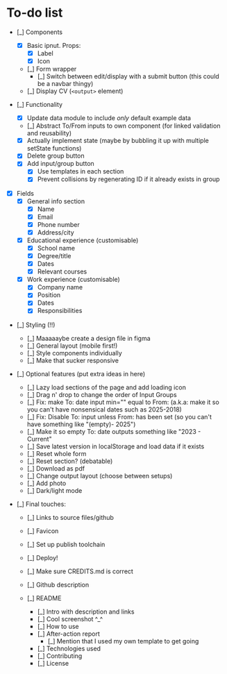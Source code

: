 # To-do list

- [_] Components
  - [x] Basic ipnut. Props:
    - [x] Label
    - [x] Icon
  - [_] Form wrapper
    - [_] Switch between edit/display with a submit button (this could be a navbar thingy)
  - [_] Display CV (`<output>` element)

- [_] Functionality
  - [x] Update data module to include _only_ default example data
  - [_] Abstract To/From inputs to own component (for linked validation and reusability)
  - [x] Actually implement state (maybe by bubbling it up with multiple setState functions)
  - [x] Delete group button
  - [x] Add input/group button
    - [x] Use templates in each section
    - [x] Prevent collisions by regenerating ID if it already exists in group

- [x] Fields
  - [x] General info section
    - [x] Name
    - [x] Email
    - [x] Phone number
    - [x] Address/city

  - [x] Educational experience (customisable)
    - [x] School name
    - [x] Degree/title
    - [x] Dates
    - [x] Relevant courses

  - [x] Work experience (customisable)
    - [x] Company name
    - [x] Position
    - [x] Dates
    - [x] Responsibilities

- [_] Styling (!!)
  - [_] Maaaaaybe create a design file in figma
  - [_] General layout (mobile first!)
  - [_] Style components individually
  - [_] Make that sucker responsive

- [_] Optional features (put extra ideas in here)
  - [_] Lazy load sections of the page and add loading icon
  - [_] Drag n' drop to change the order of Input Groups
  - [_] Fix: make To: date input min="" equal to From: (a.k.a: make it so you can't have nonsensical dates such as 2025-2018)
  - [_] Fix: Disable To: input unless From: has been set (so you can't have something like "(empty)- 2025")
  - [_] Make it so empty To: date outputs something like "2023 - Current"
  - [_] Save latest version in localStorage and load data if it exists
  - [_] Reset whole form
  - [_] Reset section? (debatable)
  - [_] Download as pdf
  - [_] Change output layout (choose between setups)
  - [_] Add photo
  - [_] Dark/light mode

- [_] Final touches:
  - [_] Links to source files/github
  - [_] Favicon
  - [_] Set up publish toolchain
  - [_] Deploy!
  - [_] Make sure CREDITS.md is correct
  - [_] Github description

  - [_] README
    - [_] Intro with description and links
    - [_] Cool screenshot ^\_^
    - [_] How to use
    - [_] After-action report
      - [_] Mention that I used my own template to get going
    - [_] Technologies used
    - [_] Contributing
    - [_] License
